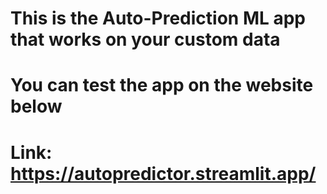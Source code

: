 # This is the Auto-Prediction ML app that works on your custom data
# You can test the app on the website below
# Link: https://autopredictor.streamlit.app/
